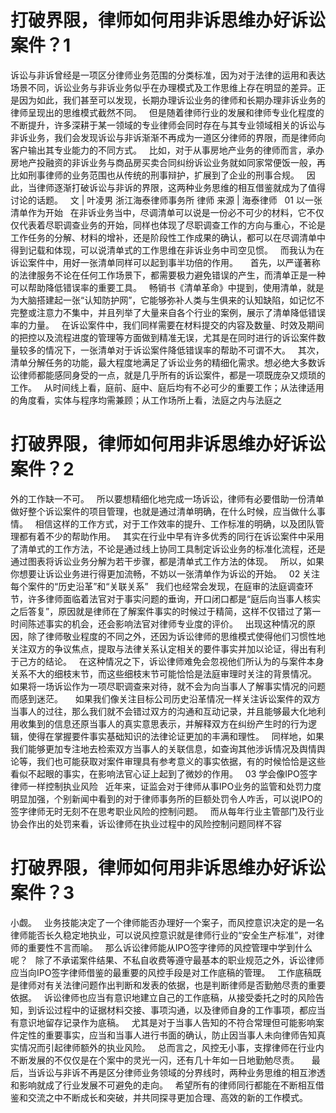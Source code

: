 # 打破界限，律师如何用非诉思维办好诉讼案件？1

诉讼与非诉曾经是一项区分律师业务范围的分类标准，因为对于法律的运用和表达场景不同，诉讼业务与非诉业务似乎在办理模式及工作思维上存在明显的差异。正是因为如此，我们甚至可以发现，长期办理诉讼业务的律师和长期办理非诉业务的律师呈现出的思维模式截然不同。
 
但是随着律师行业的发展和律师专业化程度的不断提升，许多深耕于某一领域的专业律师会同时存在与其专业领域相关的诉讼与非诉业务，我们会发现诉讼与非诉渐渐不再成为一道区分律师的界限，而是律师向客户输出其专业能力的不同方式。
 
比如，对于从事房地产业务的律师而言，承办房地产投融资的非诉业务与商品房买卖合同纠纷诉讼业务就如同家常便饭一般，再比如刑事律师的业务范围也从传统的刑事辩护，扩展到了企业的刑事合规。
 
因此，当律师逐渐打破诉讼与非诉的界限，这两种业务思维的相互借鉴就成为了值得讨论的话题。
 
文 | 叶凌男 浙江海泰律师事务所 律师
来源 | 海泰律师
 
01
以一张清单作为开始
 
在非诉业务当中，尽调清单可以说是一份必不可少的材料，它不仅仅代表着尽职调查业务的开始，同样也体现了尽职调查工作的方向与重心，不论是工作任务的分解、材料的增补，还是阶段性工作成果的确认，都可以在尽调清单中得到记载和体现，可以说清单式的工作思维在非诉业务中司空见惯。
 
而我认为在诉讼案件中，用好一张清单同样可以起到事半功倍的作用。
 
 
首先，以严谨著称的法律服务不论在任何工作场景下，都需要极力避免错误的产生，而清单正是一种可以帮助降低错误率的重要工具。
 
畅销书《清单革命》中提到，使用清单，就是为大脑搭建起一张“认知防护网”，它能够弥补人类与生俱来的认知缺陷，如记忆不完整或注意力不集中，并且列举了大量来自各个行业的案例，展示了清单降低错误率的力量。
 
在诉讼案件中，我们同样需要在材料提交的内容及数量、时效及期间的把控以及流程进度的管理等方面做到精准无误，尤其是在同时进行的诉讼案件数量较多的情况下，一张清单对于诉讼案件降低错误率的帮助不可谓不大。
 
其次，清单分解任务的功能，最大程度地满足了诉讼业务的精细化需求。想必绝大多数诉讼律师都能感同身受的一点，就是几乎所有的诉讼案件，都是一项既庞杂又烦琐的工作。
 
从时间线上看，庭前、庭中、庭后均有不必可少的重要工作；从法律适用的角度看，实体与程序均需兼顾；从工作场所上看，法庭之内与法庭之

# 打破界限，律师如何用非诉思维办好诉讼案件？2

外的工作缺一不可。
 
所以要想精细化地完成一场诉讼，律师有必要借助一份清单做好整个诉讼案件的项目管理，也就是通过清单明确，在什么时候，应当做什么事情。
 
相信这样的工作方式，对于工作效率的提升、工作标准的明确，以及团队管理都有着不少的帮助作用。
 
其实在行业中早有许多优秀的同行在诉讼案件中采用了清单式的工作方法，不论是通过线上协同工具制定诉讼业务的标准化流程，还是通过图表将诉讼业务分解为若干步骤，都是清单式工作方法的体现。
 
所以，如果你想要让诉讼业务进行得更加流畅，不妨以一张清单作为诉讼的开始。
 
02
关注每个案件的“历史沿革”和“关联关系”
 
我们也经常会发现，在庭审的法庭调查环节，许多律师面临着法官对于事实问题的垂询，开口闭口都是“庭后向当事人核实之后答复”，原因就是律师在了解案件事实的时候过于精简，这样不仅错过了第一时间陈述事实的机会，还会影响法官对律师专业度的评价。
 
出现这种情况的原因，除了律师敬业程度的不同之外，还因为诉讼律师的思维模式使得他们习惯性地关注双方的争议焦点，提取与法律关系认定相关的要件事实并加以论证，得出有利于己方的结论。
 
在这种情况之下，诉讼律师难免会忽视他们所认为的与案件本身关系不大的细枝末节，而这些细枝末节可能恰恰是法庭审理时关注的背景情况。
 
如果将一场诉讼作为一项尽职调查来对待，就不会为向当事人了解事实情况的问题而感到迷茫。
 
 
如果我们像关注目标公司历史沿革情况一样关注诉讼案件的双方当事人的过往，那么我们就不会错过双方的沟通和互动记录，并且能够最大化地利用收集到的信息还原当事人的真实意思表示，并解释双方在纠纷产生时的行为逻辑，使得在掌握要件事实基础知识的法律论证更加的丰满和理性。
 
同样地，如果我们能够更加专注地去检索双方当事人的关联信息，如查询其他涉诉情况及舆情舆论等，我们也可能获取对案件审理具有参考意义的事实依据，有的时候恰恰是这些看似不起眼的事实，在影响法官心证上起到了微妙的作用。
 
03
学会像IPO签字律师一样控制执业风险
 
近年来，证监会对于律师从事IPO业务的监管和处罚力度明显加强，个别新闻中看到的对于律师事务所的巨额处罚令人咋舌，可以说IPO的签字律师无时无刻不在思考职业风险的控制问题。
 
而从每年行业主管部门及行业协会作出的处罚来看，诉讼律师在执业过程中的风险控制问题同样不容

# 打破界限，律师如何用非诉思维办好诉讼案件？3

小觑。
 
业务技能决定了一个律师能否办理好一个案子，而风控意识决定的是一名律师能否长久稳定地执业，可以说风控意识就是律师行业的“安全生产标准”，对律师的重要性不言而喻。
 
那么诉讼律师能从IPO签字律师的风控管理中学到什么呢？
 
除了不承诺案件结果、不私自收费等遵守最基本的职业规范之外，诉讼律师应当向IPO签字律师借鉴的最重要的风控手段是对工作底稿的管理。
 
工作底稿既是律师对有关法律问题作出判断和发表的依据，也是判断律师是否勤勉尽责的重要依据。
 
诉讼律师也应当有意识地建立自己的工作底稿，从接受委托之时的风险告知，到诉讼过程中的证据材料交接、事项沟通，以及律师自身的工作事项，都应当有意识地留存记录作为底稿。
 
尤其是对于当事人告知的不符合常理但可能影响案件定性的重要事实，应当和当事人进行书面的确认，防止因当事人未向律师告知真实情况而引起律师额外的执业风险。
 
总而言之，风控无小事，支撑律师在行业内不断发展的不仅仅是在个案中的灵光一闪，还有几十年如一日地勤勉尽责。
 
 
最后，当诉讼与非诉不再是区分律师业务领域的分界线时，两种业务思维的相互渗透和影响就成了行业发展不可避免的走向。
 
希望所有的律师同行都能在不断相互借鉴和交流之中不断成长和突破，并共同探寻更加合理、高效的新的工作模式。
 


